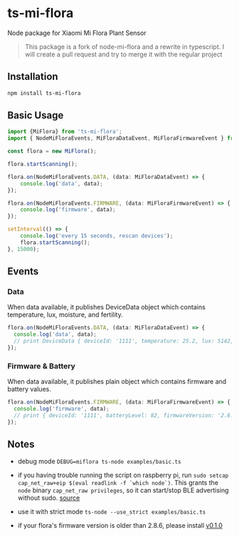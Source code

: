 # ts-mi-flora

Node package for Xiaomi Mi Flora Plant Sensor

> This package is a fork of node-mi-flora and a rewrite in typescript. I will create a pull request 
> and try to merge it with the regular project 

## Installation
```sh
npm install ts-mi-flora
```
## Basic Usage
```typescript
import {MiFlora} from 'ts-mi-flora';
import { NodeMiFloraEvents, MiFloraDataEvent, MiFloraFirmwareEvent } from 'ts-mi-flora/dist/types';

const flora = new MiFlora();

flora.startScanning();

flora.on(NodeMiFloraEvents.DATA, (data: MiFloraDataEvent) => {
    console.log('data', data);
});

flora.on(NodeMiFloraEvents.FIRMWARE, (data: MiFloraFirmwareEvent) => {
    console.log('firmware', data);
});

setInterval(() => {
    console.log('every 15 seconds, rescan devices');
    flora.startScanning();
}, 15000);
```

## Events
### Data
When data available, it publishes DeviceData object which contains temperature, lux, moisture, and fertility.
```typescript
flora.on(NodeMiFloraEvents.DATA, (data: MiFloraDataEvent) => {
  console.log('data', data);
  // print DeviceData { deviceId: '1111', temperature: 25.2, lux: 5142, moisture: 46, fertility: 0 }
});
```
### Firmware & Battery
When data available, it publishes plain object which contains firmware and battery values.
```typescript
flora.on(NodeMiFloraEvents.FIRMWARE, (data: MiFloraFirmwareEvent) => {
  console.log('firmware', data);
  // print { deviceId: '1111', batteryLevel: 82, firmwareVersion: '2.6.2' }
});
```

## Notes
- debug mode
```DEBUG=miflora ts-node examples/basic.ts```

- if you having trouble running the script on raspberry pi,
run ```sudo setcap cap_net_raw+eip $(eval readlink -f `which node`)```. This grants the ```node``` binary ```cap_net_raw privileges```, so it can start/stop BLE advertising without sudo. [source](https://github.com/sandeepmistry/noble#running-without-rootsudo)

- use it with strict mode
```ts-node --use_strict examples/basic.ts```

- if your flora's firmware version is older than 2.8.6, please install [v0.1.0](https://github.com/demirhanaydin/node-mi-flora/tree/v0.1.0)
